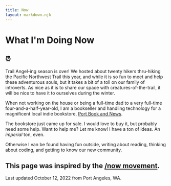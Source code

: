 ```yaml
---
title: Now
layout: markdown.njk
---
```


# What I'm Doing Now

## ⏰

Trail Angel-ing season is over! We hosted about twenty hikers thru-hiking the Pacific Northwest Trail this year, and while it is so fun to meet and help these adventurous souls, but it takes a bit of a toll on our family of introverts. As nice as it is to share our space with creatures-of-the-trail, it will be nice to have it to ourselves during the winter.

When not working on the house or being a full-time dad to a very full-time four-and-a-half-year-old, I am a bookseller and handling technology for a magnificent local indie bookstore, <a href="https://portbooknews.com">Port Book and News</a>.  

The bookstore just came up for sale. I would love to buy it, but probably need some help. Want to help me? Let me know! I have a ton of ideas. An <em>imperial</em> ton, even. 

Otherwise I van be found having fun outside, writing about reading, thinking about coding, and getting to know our new community.

## This page was inspired by the [/now movement](https://sivers.org/nowff).

Last updated October 12, 2022 from Port Angeles, WA.
